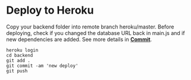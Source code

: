 # Deploy to Heroku

Copy your backend folder into remote branch heroku/master.
Before deploying, check if you changed the database URL back in main.js and if new dependencies are added. See more details in [**Commit**](https://skuy-docs.vercel.app/commit).

```shell
heroku login
cd backend
git add .
git commit -am 'new deploy'
git push
```